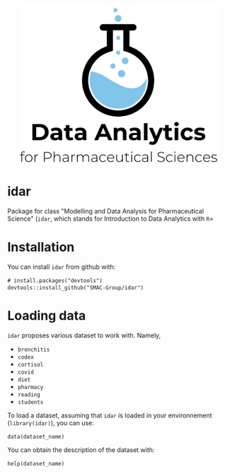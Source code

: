 <p align="center">
<img src="static/logo_data_analytics.png" align="center" width="450px"/>
</p>

# idar
Package for class "Modelling and Data Analysis for Pharmaceutical Science" (`idar`, which stands for Introduction to Data Analytics with `R`=

# Installation
You can install `idar` from github with:

```
# install.packages("devtools")
devtools::install_github("SMAC-Group/idar")
```

# Loading data
`idar` proposes various dataset to work with. Namely, 

- `bronchitis`
- `codex`
- `cortisol`
- `covid`
- `diet`
- `pharmacy`
- `reading`
- `students`

To load a dataset, assuming that `idar` is loaded in your environnement (`library(idar)`), you can use:
```
data(dataset_name)
```

You can obtain the description of the dataset with:
```
help(dataset_name)
```
